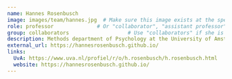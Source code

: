 ```yaml
---
name: Hannes Rosenbusch
image: images/team/hannes.jpg  # Make sure this image exists at the specified path
role: professor              # Or "collaborator", "assistant professor", etc.
group: collaborators                   # Use "collaborators" if she is a collaborator
description: Methods department of Psychology at the University of Amsterdam
external_url: https://hannesrosenbusch.github.io/
links:
  UvA: https://www.uva.nl/profiel/r/o/h.rosenbusch/h.rosenbusch.html
  website: https://hannesrosenbusch.github.io/
---
```

